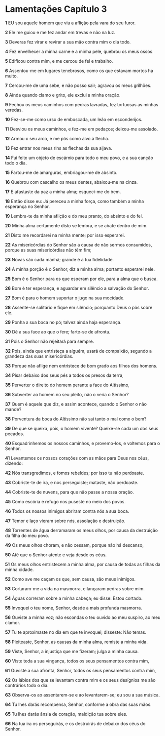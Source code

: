 # Lamentações Capítulo 3

**1** 	EU sou aquele homem que viu a aflição pela vara do seu furor.

**2** 	Ele me guiou e me fez andar em trevas e não na luz.

**3** 	Deveras fez virar e revirar a sua mão contra mim o dia todo.

**4** 	Fez envelhecer a minha carne e a minha pele, quebrou os meus ossos.

**5** 	Edificou contra mim, e me cercou de fel e trabalho.

**6** 	Assentou-me em lugares tenebrosos, como os que estavam mortos há muito.

**7** 	Cercou-me de uma sebe, e não posso sair; agravou os meus grilhões.

**8** 	Ainda quando clamo e grito, ele exclui a minha oração.

**9** 	Fechou os meus caminhos com pedras lavradas, fez tortuosas as minhas veredas.

**10** 	Fez-se-me como urso de emboscada, um leão em esconderijos.

**11** 	Desviou os meus caminhos, e fez-me em pedaços; deixou-me assolado.

**12** 	Armou o seu arco, e me pôs como alvo à flecha.

**13** 	Fez entrar nos meus rins as flechas da sua aljava.

**14** 	Fui feito um objeto de escárnio para todo o meu povo, e a sua canção todo o dia.

**15** 	Fartou-me de amarguras, embriagou-me de absinto.

**16** 	Quebrou com cascalho os meus dentes, abaixou-me na cinza.

**17** 	E afastaste da paz a minha alma; esqueci-me do bem.

**18** 	Então disse eu: Já pereceu a minha força, como também a minha esperança no Senhor.

**19** 	Lembra-te da minha aflição e do meu pranto, do absinto e do fel.

**20** 	Minha alma certamente disto se lembra, e se abate dentro de mim.

**21** 	Disto me recordarei na minha mente; por isso esperarei.

**22** 	As misericórdias do Senhor são a causa de não sermos consumidos, porque as suas misericórdias não têm fim;

**23** 	Novas são cada manhã; grande é a tua fidelidade.

**24** 	A minha porção é o Senhor, diz a minha alma; portanto esperarei nele.

**25** 	Bom é o Senhor para os que esperam por ele, para a alma que o busca.

**26** 	Bom é ter esperança, e aguardar em silêncio a salvação do Senhor.

**27** 	Bom é para o homem suportar o jugo na sua mocidade.

**28** 	Assente-se solitário e fique em silêncio; porquanto Deus o pôs sobre ele.

**29** 	Ponha a sua boca no pó; talvez ainda haja esperança.

**30** 	Dê a sua face ao que o fere; farte-se de afronta.

**31** 	Pois o Senhor não rejeitará para sempre.

**32** 	Pois, ainda que entristeça a alguém, usará de compaixão, segundo a grandeza das suas misericórdias.

**33** 	Porque não aflige nem entristece de bom grado aos filhos dos homens.

**34** 	Pisar debaixo dos seus pés a todos os presos da terra,

**35** 	Perverter o direito do homem perante a face do Altíssimo,

**36** 	Subverter ao homem no seu pleito, não o veria o Senhor?

**37** 	Quem é aquele que diz, e assim acontece, quando o Senhor o não mande?

**38** 	Porventura da boca do Altíssimo não sai tanto o mal como o bem?

**39** 	De que se queixa, pois, o homem vivente? Queixe-se cada um dos seus pecados.

**40** 	Esquadrinhemos os nossos caminhos, e provemo-los, e voltemos para o Senhor.

**41** 	Levantemos os nossos corações com as mãos para Deus nos céus, dizendo:

**42** 	Nós transgredimos, e fomos rebeldes; por isso tu não perdoaste.

**43** 	Cobriste-te de ira, e nos perseguiste; mataste, não perdoaste.

**44** 	Cobriste-te de nuvens, para que não passe a nossa oração.

**45** 	Como escória e refugo nos puseste no meio dos povos.

**46** 	Todos os nossos inimigos abriram contra nós a sua boca.

**47** 	Temor e laço vieram sobre nós, assolação e destruição.

**48** 	Torrentes de água derramaram os meus olhos, por causa da destruição da filha do meu povo.

**49** 	Os meus olhos choram, e não cessam, porque não há descanso,

**50** 	Até que o Senhor atente e veja desde os céus.

**51** 	Os meus olhos entristecem a minha alma, por causa de todas as filhas da minha cidade.

**52** 	Como ave me caçam os que, sem causa, são meus inimigos.

**53** 	Cortaram-me a vida na masmorra, e lançaram pedras sobre mim.

**54** 	Águas correram sobre a minha cabeça; eu disse: Estou cortado.

**55** 	Invoquei o teu nome, Senhor, desde a mais profunda masmorra.

**56** 	Ouviste a minha voz; não escondas o teu ouvido ao meu suspiro, ao meu clamor.

**57** 	Tu te aproximaste no dia em que te invoquei; disseste: Não temas.

**58** 	Pleiteaste, Senhor, as causas da minha alma, remiste a minha vida.

**59** 	Viste, Senhor, a injustiça que me fizeram; julga a minha causa.

**60** 	Viste toda a sua vingança, todos os seus pensamentos contra mim,

**61** 	Ouviste a sua afronta, Senhor, todos os seus pensamentos contra mim,

**62** 	Os lábios dos que se levantam contra mim e os seus desígnios me são contrários todo o dia.

**63** 	Observa-os ao assentarem-se e ao levantarem-se; eu sou a sua música.

**64** 	Tu lhes darás recompensa, Senhor, conforme a obra das suas mãos.

**65** 	Tu lhes darás ânsia de coração, maldição tua sobre eles.

**66** 	Na tua ira os perseguirás, e os destruirás de debaixo dos céus do Senhor.

